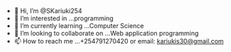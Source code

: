 - 👋 Hi, I’m @SKariuki254
- 👀 I’m interested in ...programming
- 🌱 I’m currently learning ...Computer Science
- 💞️ I’m looking to collaborate on ...Web application programming
- 📫 How to reach me ...+254791270420 or email: kariukis30@gmail.com

<!---
SKariuki254/SKariuki254 is a ✨ special ✨ repository because its `README.md` (this file) appears on your GitHub profile.
You can click the Preview link to take a look at your changes.
--->
